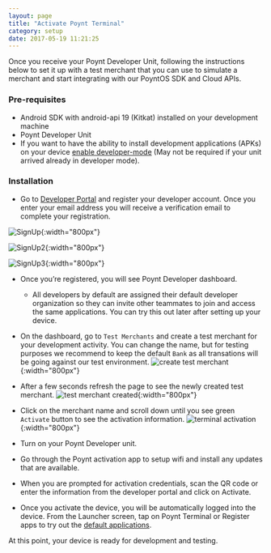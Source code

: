 ```yaml
---
layout: page
title: "Activate Poynt Terminal"
category: setup
date: 2017-05-19 11:21:25
---
```


Once you receive your Poynt Developer Unit, following the instructions below to set it up with a test merchant that you can use to simulate a merchant and start integrating with our PoyntOS SDK and Cloud APIs.

### Pre-requisites

* Android SDK with android-api 19 (Kitkat) installed on your development machine
* Poynt Developer Unit
* If you want to have the ability to install development applications (APKs) on your device <a href="/developer/setup/developer-mode.html">enable developer-mode</a> (May not be required if your unit arrived already in developer mode).

### <a name="installation">Installation</a>

* Go to [Developer Portal](https://poynt.net/auth/signup/developer) and register your developer account. Once you enter your email address you will receive a verification email to complete your registration.

![SignUp]({{site.url}}/developer/assets/signup1.png){:width="800px"}

![SignUp2]({{site.url}}/developer/assets/signup2.png){:width="800px"}

![SignUp3]({{site.url}}/developer/assets/signup3.png){:width="800px"}

* Once you’re registered, you will see Poynt Developer dashboard.
    - All developers by default are assigned their default developer organization so they can invite other teammates to join and access the same applications. You can try this out later after setting up your device.

* On the dashboard, go to `Test Merchants` and create a test merchant for your development activity. You can change the name, but for testing purposes we recommend to keep the default `Bank` as all transations will be going against our test environment.
![create test merchant]({{site.url}}/developer/assets/signup4.png){:width="800px"}

* After a few seconds refresh the page to see the newly created test merchant.
![test merchant created]({{site.url}}/developer/assets/signup5.png){:width="800px"}

* Click on the merchant name and scroll down until you see green `Activate` button to see the activation information.
![terminal activation]({{site.url}}/developer/assets/signup6.png){:width="800px"}

* Turn on your Poynt Developer unit.
* Go through the Poynt activation app to setup wifi and install any updates that are available.
* When you are prompted for activation credentials, scan the QR code or enter the information from the developer portal and click on Activate.
* Once you activate the device, you will be automatically logged into the device. From the Launcher screen, tap on Poynt Terminal or Register apps to try out the [default applications](../overview/default-apps.html).

At this point, your device is ready for development and testing.

<!-- feedback widget -->
<SCRIPT type="text/javascript">window.doorbellOptions = { appKey: 'eDRWq9iHMZLMyue0tGGchA7bvMGCFBeaHm8XBDUSkdBFcv0cYCi9eDTRBEIekznx' };(function(w, d, t) { var hasLoaded = false; function l() { if (hasLoaded) { return; } hasLoaded = true; window.doorbellOptions.windowLoaded = true; var g = d.createElement(t);g.id = 'doorbellScript';g.type = 'text/javascript';g.async = true;g.src = 'https://embed.doorbell.io/button/6657?t='+(new Date().getTime());(d.getElementsByTagName('head')[0]||d.getElementsByTagName('body')[0]).appendChild(g); } if (w.attachEvent) { w.attachEvent('onload', l); } else if (w.addEventListener) { w.addEventListener('load', l, false); } else { l(); } if (d.readyState == 'complete') { l(); } }(window, document, 'SCRIPT')); </SCRIPT>
